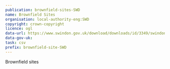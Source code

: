 ```yaml
---
publication: brownfield-sites-SWD
name: Brownfield Sites
organisation: local-authority-eng:SWD
copyright: crown-copyright
licence: ogl
data-url: https://www.swindon.gov.uk/download/downloads/id/3349/swindon_brownfieldregister_2017-12-21_rev1.csv
data-gov-uk: 
task: csv
prefix: brownfield-site-SWD
---
```


Brownfield sites

